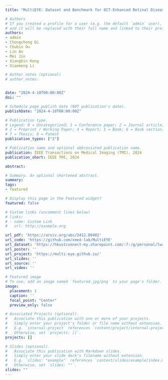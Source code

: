 ```yaml
---
title: "MultiEYE: Dataset and Benchmark for OCT-Enhanced Retinal Disease Recognition from Fundus Images"

# Authors
# If you created a profile for a user (e.g. the default `admin` user), write the username (folder name) here 
# and it will be replaced with their full name and linked to their profile.
authors:
- admin
- Chongchong Qi
- Chubin Ou
- Lin An
- Mei Jin
- Xiangbin Kong
- Xiaomeng Li

# Author notes (optional)
# author_notes:


date: "2024-4-10T00:00:00Z"
doi: ""

# Schedule page publish date (NOT publication's date).
publishDate: "2024-4-10T00:00:00Z"

# Publication type.
# Legend: 0 = Uncategorized; 1 = Conference paper; 2 = Journal article;
# 3 = Preprint / Working Paper; 4 = Report; 5 = Book; 6 = Book section;
# 7 = Thesis; 8 = Patent
publication_types: ["2"]

# Publication name and optional abbreviated publication name.
publication: IEEE Transactions on Medical Imaging (TMI), 2024
publication_short: IEEE TMI, 2024

abstract: 

# Summary. An optional shortened abstract.
summary:
tags: 
- featured

# Display this page in the Featured widget?
featured: false

# Custom links (uncomment lines below)
# links:
# - name: Custom Link
#   url: http://example.org

url_pdf: 'https://arxiv.org/abs/2412.09402'
url_code: 'https://github.com/xmed-lab/MultiEYE'
url_dataset: 'https://hkustconnect-my.sharepoint.com/:f:/g/personal/lwangdk_connect_ust_hk/EhanS4CWLDxEuQ6YVNgn85gBtgBsIsPj6uE5JOGpqrsBMA?e=CV7uA1'
url_poster: ''
url_project: 'https://multi-eye.github.io/'
url_slides: ''
url_source: ''
url_video: ''

# Featured image
# To use, add an image named `featured.jpg/png` to your page's folder. 
image:
  placement: 1
  caption: ''
  focal_point: "Center"
  preview_only: false

# Associated Projects (optional).
#   Associate this publication with one or more of your projects.
#   Simply enter your project's folder or file name without extension.
#   E.g. `internal-project` references `content/project/internal-project/index.md`.
#   Otherwise, set `projects: []`.
projects: []

# Slides (optional).
#   Associate this publication with Markdown slides.
#   Simply enter your slide deck's filename without extension.
#   E.g. `slides: "example"` references `content/slides/example/index.md`.
#   Otherwise, set `slides: ""`.
slides: ""
---
```


